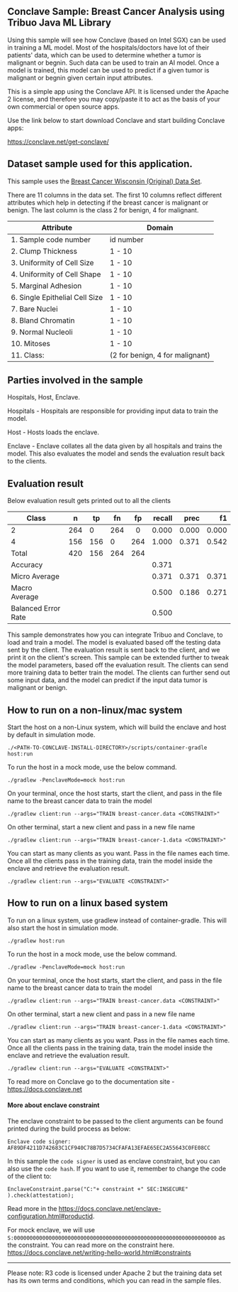 ## Conclave Sample: Breast Cancer Analysis using Tribuo Java ML Library

Using this sample will see how Conclave (based on Intel SGX) can be used in training a ML model. 
Most of the hospitals/doctors have lot of their patients' data, which can be used to determine whether a tumor is malignant or begnin.
Such data can be used to train an AI model. Once a model is trained, this model can be used to predict if a given tumor is malignant 
or begnin given certain input attributes.

This is a simple app using the Conclave API. It is licensed under the Apache 2 license, and therefore you may 
copy/paste it to act as the basis of your own commercial or open source apps.

Use the link below to start download Conclave and start building Conclave apps:

https://conclave.net/get-conclave/

##  Dataset sample used for this application.
This sample uses the [Breast Cancer Wisconsin (Original) Data Set](https://archive.ics.uci.edu/ml/datasets/breast+cancer+wisconsin+(original)).

There are 11 columns in the data set. The first 10 columns reflect different attributes which help in detecting 
if the breast cancer is malignant or benign. The last column is the class 2 for benign, 4 for malignant.


|Attribute                       |  Domain
---------------------------------|-----------
|1. Sample code number           | id number
|2. Clump Thickness              | 1 - 10
|3. Uniformity of Cell Size      | 1 - 10
|4. Uniformity of Cell Shape     | 1 - 10
|5. Marginal Adhesion            | 1 - 10
|6. Single Epithelial Cell Size  | 1 - 10
|7. Bare Nuclei                  | 1 - 10
|8. Bland Chromatin              | 1 - 10
|9. Normal Nucleoli              | 1 - 10
|10. Mitoses                     | 1 - 10
|11. Class:                      | (2 for benign, 4 for malignant)

## Parties involved in the sample
Hospitals, Host, Enclave.

Hospitals - Hospitals are responsible for providing input data to train the model.

Host - Hosts loads the enclave.

Enclave - Enclave collates all the data given by all hospitals and trains the model. This also evaluates the model and
sends the evaluation result back to the clients.

## Evaluation result
Below evaluation result gets printed out to all the clients

| Class        | n           | tp  |fn    |fp    | recall           | prec  |f1 |
| ------------- |-------------  | -----|------------- |:-------------:| -----:|-----:|-----:|
| 2      | 264    |     0       |   264        |    0        | 0.000       |0.000          |   0.000 |
|4                    |          156 |        156   |        0     |    264    |   1.000   |    0.371 |      0.542|
Total                   |      420       |  156       |  264       |  264|
Accuracy         | | | | |                                                          0.371
Micro Average            | | | | |                                                     0.371   |    0.371   |    0.371|
Macro Average                        | | | | |                                         0.500   |     0.186    |    0.271| 
Balanced Error Rate        | | | | |                                                   0.500

This sample demonstrates how you can integrate Tribuo and Conclave, to load and train a model. The model is evaluated based
off the testing data sent by the client. The evaluation result is sent back to the client, and we print it on the client's
screen. 
This sample can be extended further to tweak the model parameters, based off the evaluation result. The clients can send
more training data to better train the model. 
The clients can further send out some input data, and the model can predict if the input data tumor is malignant or benign.

## How to run on a non-linux/mac system

Start the host on a non-Linux system, which will build the enclave and host by default in simulation mode.

    ./<PATH-TO-CONCLAVE-INSTALL-DIRECTORY>/scripts/container-gradle host:run

To run the host in a mock mode, use the below command.

    ./gradlew -PenclaveMode=mock host:run

On your terminal, once the host starts, start the client, and pass in the file name to the breast cancer data to train the model

    ./gradlew client:run --args="TRAIN breast-cancer.data <CONSTRAINT>"

On other terminal, start a new client and pass in a new file name

    ./gradlew client:run --args="TRAIN breast-cancer-1.data <CONSTRAINT>"

You can start as many clients as you want. Pass in the file names each time. Once all the clients pass in the training data,
train the model inside the enclave and retrieve the evaluation result.

    ./gradlew client:run --args="EVALUATE <CONSTRAINT>"

## How to run on a linux based system

To run on a linux system, use gradlew instead of container-gradle. This will also start the host in simulation mode.

    ./gradlew host:run

To run the host in a mock mode, use the below command.

    ./gradlew -PenclaveMode=mock host:run

On your terminal, once the host starts, start the client, and pass in the file name to the breast cancer data to train the model

    ./gradlew client:run --args="TRAIN breast-cancer.data <CONSTRAINT>"

On other terminal, start a new client and pass in a new file name

    ./gradlew client:run --args="TRAIN breast-cancer-1.data <CONSTRAINT>"

You can start as many clients as you want. Pass in the file names each time. Once all the clients pass in the training data,
train the model inside the enclave and retrieve the evaluation result. 

    ./gradlew client:run --args="EVALUATE <CONSTRAINT>"

To read more on Conclave go to the documentation site - https://docs.conclave.net


#### More about enclave constraint
The enclave constraint to be passed to the client arguments can be found printed during the build process as below:

    Enclave code signer: AF89DF4211D742683C1CF940C78B7D5734CFAFA13EFAE65EC2A55643C0FE08CC

In this sample the `code signer` is used as enclave constraint, but you can also use the `code hash`. If you want to use it, remember to change the code of the client to:

`EnclaveConstraint.parse("C:"+ constraint +" SEC:INSECURE" ).check(attestation);`

Read more in the https://docs.conclave.net/enclave-configuration.html#productid.

For mock enclave, we will use `S:0000000000000000000000000000000000000000000000000000000000000000` as the constraint.
You can read more on the constraint here.
https://docs.conclave.net/writing-hello-world.html#constraints

---
Please note:
R3 code is licensed under Apache 2 but the training data set has its own terms and conditions, which you can read in the
sample files.
